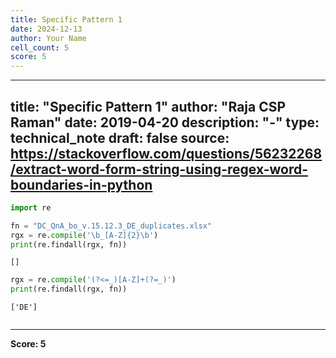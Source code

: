 ```yaml
---
title: Specific Pattern 1
date: 2024-12-13
author: Your Name
cell_count: 5
score: 5
---
```


---
title: "Specific Pattern 1"
author: "Raja CSP Raman"
date: 2019-04-20
description: "-"
type: technical_note
draft: false
source: https://stackoverflow.com/questions/56232268/extract-word-form-string-using-regex-word-boundaries-in-python
---

```python
import re
```


```python
fn = "DC_QnA_bo_v.15.12.3_DE_duplicates.xlsx"
rgx = re.compile('\b_[A-Z]{2}\b')
print(re.findall(rgx, fn))
```

    []



```python
rgx = re.compile('(?<=_)[A-Z]+(?=_)')
print(re.findall(rgx, fn))
```

    ['DE']



```python

```


---
**Score: 5**